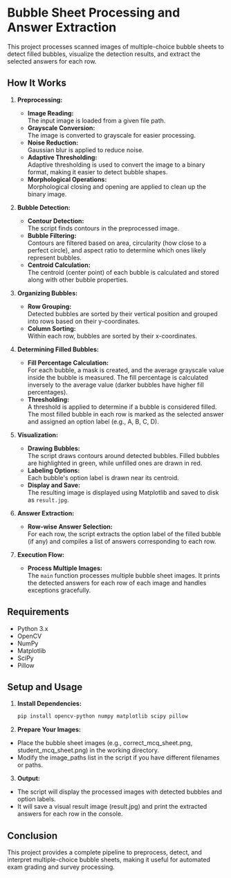 # Bubble Sheet Processing and Answer Extraction

This project processes scanned images of multiple-choice bubble sheets to detect filled bubbles, visualize the detection results, and extract the selected answers for each row.

## How It Works

1. **Preprocessing:**
   - **Image Reading:**  
     The input image is loaded from a given file path.
   - **Grayscale Conversion:**  
     The image is converted to grayscale for easier processing.
   - **Noise Reduction:**  
     Gaussian blur is applied to reduce noise.
   - **Adaptive Thresholding:**  
     Adaptive thresholding is used to convert the image to a binary format, making it easier to detect bubble shapes.
   - **Morphological Operations:**  
     Morphological closing and opening are applied to clean up the binary image.

2. **Bubble Detection:**
   - **Contour Detection:**  
     The script finds contours in the preprocessed image.
   - **Bubble Filtering:**  
     Contours are filtered based on area, circularity (how close to a perfect circle), and aspect ratio to determine which ones likely represent bubbles.
   - **Centroid Calculation:**  
     The centroid (center point) of each bubble is calculated and stored along with other bubble properties.

3. **Organizing Bubbles:**
   - **Row Grouping:**  
     Detected bubbles are sorted by their vertical position and grouped into rows based on their y-coordinates.
   - **Column Sorting:**  
     Within each row, bubbles are sorted by their x-coordinates.

4. **Determining Filled Bubbles:**
   - **Fill Percentage Calculation:**  
     For each bubble, a mask is created, and the average grayscale value inside the bubble is measured. The fill percentage is calculated inversely to the average value (darker bubbles have higher fill percentages).
   - **Thresholding:**  
     A threshold is applied to determine if a bubble is considered filled. The most filled bubble in each row is marked as the selected answer and assigned an option label (e.g., A, B, C, D).

5. **Visualization:**
   - **Drawing Bubbles:**  
     The script draws contours around detected bubbles. Filled bubbles are highlighted in green, while unfilled ones are drawn in red.
   - **Labeling Options:**  
     Each bubble's option label is drawn near its centroid.
   - **Display and Save:**  
     The resulting image is displayed using Matplotlib and saved to disk as `result.jpg`.

6. **Answer Extraction:**
   - **Row-wise Answer Selection:**  
     For each row, the script extracts the option label of the filled bubble (if any) and compiles a list of answers corresponding to each row.

7. **Execution Flow:**
   - **Process Multiple Images:**  
     The `main` function processes multiple bubble sheet images. It prints the detected answers for each row of each image and handles exceptions gracefully.

## Requirements

- Python 3.x
- OpenCV
- NumPy
- Matplotlib
- SciPy
- Pillow

## Setup and Usage

1. **Install Dependencies:**
   ```bash
   pip install opencv-python numpy matplotlib scipy pillow

2. **Prepare Your Images:**

- Place the bubble sheet images (e.g., correct_mcq_sheet.png, student_mcq_sheet.png) in the working directory.
- Modify the image_paths list in the script if you have different filenames or paths.

3. **Output:**

- The script will display the processed images with detected bubbles and option labels.
- It will save a visual result image (result.jpg) and print the extracted answers for each row in the console.

## Conclusion

This project provides a complete pipeline to preprocess, detect, and interpret multiple-choice bubble sheets, making it useful for automated exam grading and survey processing.